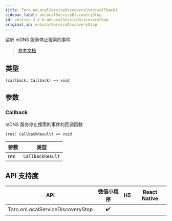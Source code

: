 ```yaml
---
title: Taro.onLocalServiceDiscoveryStop(callback)
sidebar_label: onLocalServiceDiscoveryStop
id: version-2.1.0-onLocalServiceDiscoveryStop
original_id: onLocalServiceDiscoveryStop
---
```


监听 mDNS 服务停止搜索的事件

> [参考文档](https://developers.weixin.qq.com/miniprogram/dev/api/network/mdns/wx.onLocalServiceDiscoveryStop.html)

## 类型

```tsx
(callback: Callback) => void
```

## 参数

### Callback

mDNS 服务停止搜索的事件的回调函数

```tsx
(res: CallbackResult) => void
```

<table>
  <thead>
    <tr>
      <th>参数</th>
      <th>类型</th>
    </tr>
  </thead>
  <tbody>
    <tr>
      <td>res</td>
      <td><code>CallbackResult</code></td>
    </tr>
  </tbody>
</table>

## API 支持度

| API | 微信小程序 | H5 | React Native |
| :---: | :---: | :---: | :---: |
| Taro.onLocalServiceDiscoveryStop | ✔️ |  |  |

